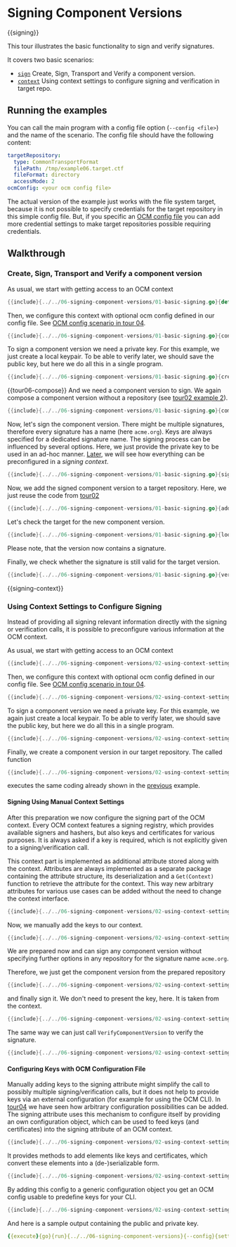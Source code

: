 # Signing Component Versions

{{signing}}

This tour illustrates the basic functionality to
sign and verify signatures.

It covers two basic scenarios:

- [`sign`](01-basic-signing.go) Create, Sign, Transport and Verify a component version.
- [`context`](02-using-context-settings.go) Using context settings to configure signing and verification in target repo.

## Running the examples

You can call the main program with a config file option (`--config <file>`) and the name of the scenario.
The config file should have the following content:

```yaml
targetRepository:
  type: CommonTransportFormat
  filePath: /tmp/example06.target.ctf
  fileFormat: directory
  accessMode: 2
ocmConfig: <your ocm config file>
```

The actual version of the example just works with the file system
target, because it is not possible to specify credentials for the
target repository in this simple config file. But, if you specific an [OCM config file](../04-working-with-config/README.md) you can
add more credential settings to make target repositories possible
requiring credentials.

## Walkthrough

### Create, Sign, Transport and Verify a component version

As usual, we start with getting access to an OCM context

```go
{{include}{../../06-signing-component-versions/01-basic-signing.go}{default context}}
```

Then, we configure this context with optional ocm config defined in our config file.
See [OCM config scenario in tour 04]({{ocm-config-file}}).

```go
{{include}{../../06-signing-component-versions/01-basic-signing.go}{configure}}
```

To sign a component version we need a private key.
For this example, we just create a local keypair.
To be able to verify later, we should save the public key,
but here we do all this in a single program.

```go
{{include}{../../06-signing-component-versions/01-basic-signing.go}{create keypair}}
```

{{tour06-compose}}
And we need a component version to sign.
We again compose a component version without a repository
(see [tour02 example 2]({{composition-environment}})).

```go
{{include}{../../06-signing-component-versions/01-basic-signing.go}{compose}}
```

Now, let's sign the component version.
There might be multiple signatures, therefore every signature
has a name (here `acme.org`). Keys are always specified for
a dedicated signature name. The signing process can be influenced by
several options. Here, we just provide the private key to be used in an ad-hoc manner.
[Later]({{signing-context}}), we will see how everything can be preconfigured in a *signing context*.

```go
{{include}{../../06-signing-component-versions/01-basic-signing.go}{sign}}
```

Now, we add the signed component version to a target repository.
Here, we just reuse the code from [tour02]({{composition-environment}})

```go
{{include}{../../06-signing-component-versions/01-basic-signing.go}{add version}}
```

Let's check the target for the new component version.

```go
{{include}{../../06-signing-component-versions/01-basic-signing.go}{lookup}}
```

Please note, that the version now contains a signature.

Finally, we check whether the signature is still valid for the
target version.

```go
{{include}{../../06-signing-component-versions/01-basic-signing.go}{verify}}
```

{{signing-context}}

### Using Context Settings to Configure Signing

Instead of providing all signing relevant information directly with
the signing or verification calls, it is possible to preconfigure
various information at the OCM context.

As usual, we start with getting access to an OCM context

```go
{{include}{../../06-signing-component-versions/02-using-context-settings.go}{default context}}
```

Then, we configure this context with optional ocm config defined in our config file.
See [OCM config scenario in tour 04]({{ocm-config-file}}).

```go
{{include}{../../06-signing-component-versions/02-using-context-settings.go}{configure}}
```

To sign a component version we need a private key.
For this example, we again just create a local keypair.
To be able to verify later, we should save the public key,
but here we do all this in a single program.

```go
{{include}{../../06-signing-component-versions/02-using-context-settings.go}{create keypair}}
```

Finally, we create a component version in our target repository. The called
function

```go
{{include}{../../06-signing-component-versions/02-using-context-settings.go}{setup}}
```

executes the same coding already shown in the [previous]({{tour06-compose}}) example.

#### Signing Using Manual Context Settings

After this preparation we now configure the signing part of the OCM context.
Every OCM context features a signing registry, which provides available
signers and hashers, but also keys and certificates for various purposes.
It is always asked if a key is required, which is
not explicitly given to a signing/verification call.

This context part is implemented as additional attribute stored along
with the context. Attributes are always implemented as a separate package
containing the attribute structure, its deserialization and
a `Get(Context)` function to retrieve the attribute for the context.
This way new arbitrary attributes for various use cases can be added
without the need to change the context interface.

```go
{{include}{../../06-signing-component-versions/02-using-context-settings.go}{signing attribute}}
```

Now, we manually add the keys to our context.

```go
{{include}{../../06-signing-component-versions/02-using-context-settings.go}{configure keys}}
```

We are prepared now and can sign any component version without specifying further options
in any repository for the signature name `acme.org`.

Therefore, we just get the component version from the prepared repository

```go
{{include}{../../06-signing-component-versions/02-using-context-settings.go}{lookup component version}}
```

and finally sign it. We don't need to present the key, here. It is taken from the
context.

```go
{{include}{../../06-signing-component-versions/02-using-context-settings.go}{sign}}
```

The same way we can just call `VerifyComponentVersion` to
verify the signature.

```go
{{include}{../../06-signing-component-versions/02-using-context-settings.go}{verify}}
```

#### Configuring Keys with OCM Configuration File

Manually adding keys to the signing attribute
might simplify the call to possibly multiple signing/verification
calls, but it does not help to provide keys via an external
configuration (for example for using the OCM CLI).
In [tour04]({{tour04-arbitrary}})
we have seen how arbitrary configuration
possibilities can be added. The signing attribute uses
this mechanism to configure itself by providing an own
configuration object, which can be used to feed keys (and certificates)
into the signing attribute of an OCM context.

```go
{{include}{../../06-signing-component-versions/02-using-context-settings.go}{create signing config}}
```

It provides methods to add elements
like keys and certificates, which convert
these elements into a (de-)serializable form.

```go
{{include}{../../06-signing-component-versions/02-using-context-settings.go}{add signing config}}
```

By adding this config to a generic configuration object you get
an OCM config usable to predefine keys for your CLI.

```go
{{include}{../../06-signing-component-versions/02-using-context-settings.go}{print signing config}}
```

And here is a sample output containing the public and private key.

```yaml
{{execute}{go}{run}{../../06-signing-component-versions}{--config}{settings.yaml}{config}{<extract>}{ocmconfig}}
```
